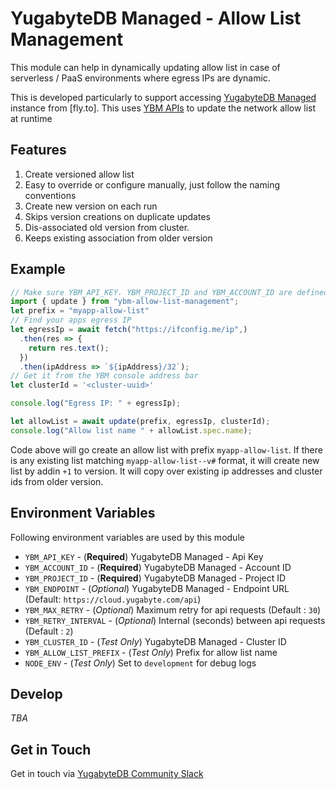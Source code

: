 # YugabyteDB Managed - Allow List Management

This module can help in dynamically updating allow list in case of serverless /
PaaS environments where egress IPs are dynamic.

This is developed particularly to support accessing
[YugabyteDB Managed](https://cloud.yugabte.com) instance from [fly.to]. This uses
[YBM APIs](https://api-docs.yugabyte.com/docs/managed-apis) to update the
network allow list at runtime

## Features

1. Create versioned allow list
2. Easy to override or configure manually, just follow the naming conventions
3. Create new version on each run
4. Skips version creations on duplicate updates
5. Dis-associated old version from cluster.
6. Keeps existing association from older version

## Example

```js
// Make sure YBM_API_KEY. YBM_PROJECT_ID and YBM_ACCOUNT_ID are defined in the environment
import { update } from "ybm-allow-list-management";
let prefix = "myapp-allow-list"
// Find your apps egress IP
let egressIp = await fetch("https://ifconfig.me/ip",)
  .then(res => {
    return res.text();
  })
  .then(ipAddress => `${ipAddress}/32`);
// Get it from the YBM console address bar
let clusterId = '<cluster-uuid>'

console.log("Egress IP: " + egressIp);

let allowList = await update(prefix, egressIp, clusterId);
console.log("Allow list name " + allowList.spec.name);
```

Code above will go create an allow list with prefix `myapp-allow-list`. If there is any existing list matching
`myapp-allow-list--v#` format, it will create new list by addin `+1` to version. It will copy over existing
ip addresses and cluster ids from older version.

## Environment Variables

Following environment variables are used by this module

- `YBM_API_KEY` - (**Required**) YugabyteDB Managed - Api Key
- `YBM_ACCOUNT_ID` - (**Required**) YugabyteDB Managed - Account ID
- `YBM_PROJECT_ID` - (**Required**) YugabyteDB Managed - Project ID
- `YBM_ENDPOINT` - (_Optional_) YugabyteDB Managed - Endpoint URL (Default: `https://cloud.yugabyte.com/api`)
- `YBM_MAX_RETRY` - (_Optional_) Maximum retry for api requests (Default : `30`)
- `YBM_RETRY_INTERVAL` - (_Optional_) Internal (seconds) between api requests (Default : `2`)
- `YBM_CLUSTER_ID` - (_Test Only_) YugabyteDB Managed - Cluster ID
- `YBM_ALLOW_LIST_PREFIX` - (_Test Only_) Prefix for allow list name
- `NODE_ENV` - (_Test Only_) Set to `development` for debug logs

## Develop

_TBA_


## Get in Touch

Get in touch via [YugabyteDB Community Slack](https://yugabyte.com/slack)
